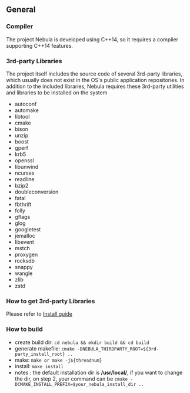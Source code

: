 ## General

### Compiler

The project Nebula is developed using C++14, so it requires a compiler supporting C++14 features.

### 3rd-party Libraries

The project itself includes the source code of several 3rd-party libraries, which usually does not exist in the OS's public application repositories. In addition to the included libraries, Nebula requires these 3rd-party utilities and libraries to be installed on the system

  - autoconf
  - automake
  - libtool
  - cmake
  - bison
  - unzip
  - boost
  - gperf
  - krb5
  - openssl
  - libunwind
  - ncurses
  - readline
  - bzip2
  - doubleconversion
  - fatal
  - fbthrift
  - folly
  - gflags
  - glog
  - googletest
  - jemalloc
  - libevent
  - mstch
  - proxygen
  - rocksdb
  - snappy
  - wangle
  - zlib
  - zstd

### How to get 3rd-party Libraries

Please refer to [Install guide](https://github.com/vesoft-inc/nebula-3rdparty/blob/master/README.md)

### How to build
  - create build dir: `cd nebula && mkdir build && cd build`
  - generate makefile: `cmake -DNEBULA_THIRDPARTY_ROOT=${3rd-party_install_root} ..`
  - make: `make or make -j${threadnum}`
  - install: `make install`
  - notes : the default installation dir is **/usr/local/**, if you want to change the dir, on step 2, your command can be `cmake -DCMAKE_INSTALL_PREFIX=$your_nebula_install_dir ..`
